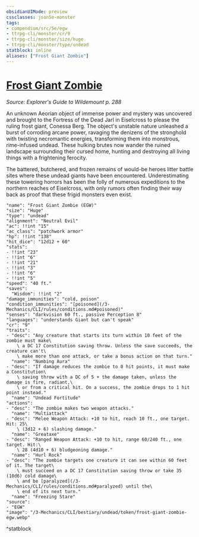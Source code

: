 ```yaml
---
obsidianUIMode: preview
cssclasses: json5e-monster
tags:
- compendium/src/5e/egw
- ttrpg-cli/monster/cr/9
- ttrpg-cli/monster/size/huge
- ttrpg-cli/monster/type/undead
statblock: inline
aliases: ["Frost Giant Zombie"]
---
```

# [Frost Giant Zombie](3-Mechanics\CLI\bestiary\undead/frost-giant-zombie-egw.md)
*Source: Explorer's Guide to Wildemount p. 288*  

An unknown Aeorian object of immense power and mystery was uncovered and brought to the Fortress of the Dead Jarl in Eiselcross to please the ruling frost giant, Conessa Berg. The object's unstable nature unleashed a burst of corroding arcane power, ravaging the denizens of the stronghold with twisting necromantic energies, transforming them into monstrous, rime-infused undead. These hulking brutes now wander the ruined landscape surrounding their cursed home, hunting and destroying all living things with a frightening ferocity.

The battered, butchered, and frozen remains of would-be heroes litter battle sites where these undead giants have been encountered. Underestimating these towering horrors has been the folly of numerous expeditions to the northern reaches of Eiselcross, with only rumors often finding their way back as proof that these frigid monsters even exist.

```statblock
"name": "Frost Giant Zombie (EGW)"
"size": "Huge"
"type": "undead"
"alignment": "Neutral Evil"
"ac": !!int "15"
"ac_class": "patchwork armor"
"hp": !!int "138"
"hit_dice": "12d12 + 60"
"stats":
- !!int "23"
- !!int "6"
- !!int "21"
- !!int "3"
- !!int "6"
- !!int "5"
"speed": "40 ft."
"saves":
  "Wisdom": !!int "2"
"damage_immunities": "cold, poison"
"condition_immunities": "[poisoned](/3-Mechanics/CLI/rules/conditions.md#poisoned)"
"senses": "darkvision 60 ft., passive Perception 8"
"languages": "understands Giant but can't speak"
"cr": "9"
"traits":
- "desc": "Any creature that starts its turn within 10 feet of the zombie must make\
    \ a DC 17 Constitution saving throw. Unless the save succeeds, the creature can't\
    \ make more than one attack, or take a bonus action on that turn."
  "name": "Numbing Aura"
- "desc": "If damage reduces the zombie to 0 hit points, it must make a Constitution\
    \ saving throw with a DC of 5 + the damage taken, unless the damage is fire, radiant,\
    \ or from a critical hit. On a success, the zombie drops to 1 hit point instead."
  "name": "Undead Fortitude"
"actions":
- "desc": "The zombie makes two weapon attacks."
  "name": "Multiattack"
- "desc": "Melee Weapon Attack: +10 to hit, reach 10 ft., one target. Hit: 25\
    \ (3d12 + 6) slashing damage."
  "name": "Greataxe"
- "desc": "Ranged Weapon Attack: +10 to hit, range 60/240 ft., one target. Hit:\
    \ 28 (4d10 + 6) bludgeoning damage."
  "name": "Hurl Rock"
- "desc": "The zombie targets one creature it can see within 60 feet of it. The target\
    \ must succeed on a DC 17 Constitution saving throw or take 35 (10d6) cold damage\
    \ and be [paralyzed](/3-Mechanics/CLI/rules/conditions.md#paralyzed) until the\
    \ end of its next turn."
  "name": "Freezing Stare"
"source":
- "EGW"
"image": "/3-Mechanics/CLI/bestiary/undead/token/frost-giant-zombie-egw.webp"
```
^statblock